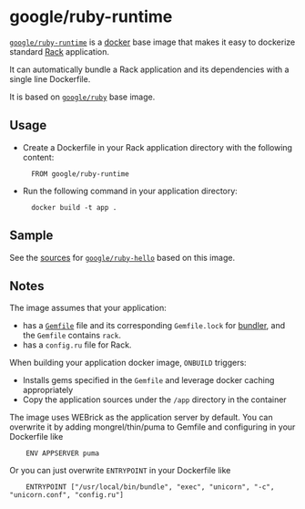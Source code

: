 # google/ruby-runtime

[`google/ruby-runtime`](https://index.docker.io/u/google/ruby-runtime) is a [docker](https://docker.io) base image that makes it easy to dockerize standard [Rack](http://rack.github.io) application.

It can automatically bundle a Rack application and its dependencies with a single line Dockerfile.

It is based on [`google/ruby`](https://index.docker.io/u/google/ruby) base image.

## Usage

- Create a Dockerfile in your Rack application directory with the following content:

        FROM google/ruby-runtime

- Run the following command in your application directory:

        docker build -t app .

## Sample
  
See the [sources](/hello) for [`google/ruby-hello`](https://index.docker.io/u/google/ruby-hello) based on this image.

## Notes

The image assumes that your application:

- has a [`Gemfile`](http://bundler.io/gemfile.html) file and its corresponding `Gemfile.lock` for [bundler](http://bundler.io), and the `Gemfile` contains `rack`.
- has a `config.ru` file for Rack.

When building your application docker image, `ONBUILD` triggers:

- Installs gems specified in the `Gemfile` and leverage docker caching appropriately
- Copy the application sources under the `/app` directory in the container

The image uses WEBrick as the application server by default.
You can overwrite it by adding mongrel/thin/puma to Gemfile and configuring in your Dockerfile like

        ENV APPSERVER puma

Or you can just overwrite `ENTRYPOINT` in your Dockerfile like

        ENTRYPOINT ["/usr/local/bin/bundle", "exec", "unicorn", "-c", "unicorn.conf", "config.ru"]
